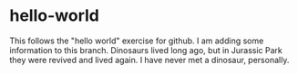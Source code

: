 # hello-world
This follows the "hello world" exercise for github.
I am adding some information to this branch.  Dinosaurs lived long ago, but in Jurassic Park they were revived and lived again.  I have never met a dinosaur, personally.
